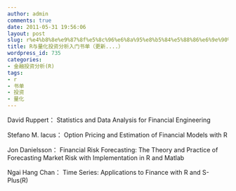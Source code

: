 ```yaml
---
author: admin
comments: true
date: 2011-05-31 19:56:06
layout: post
slug: r%e4%b8%8e%e9%87%8f%e5%8c%96%e6%8a%95%e8%b5%84%e5%88%86%e6%9e%90%e5%85%a5%e9%97%a8%e4%b9%a6%e5%8d%95%ef%bc%88%e6%9b%b4%e6%96%b0-%ef%bc%89
title: R与量化投资分析入门书单（更新....）
wordpress_id: 735
categories:
- 金融投资分析(R)
tags:
- r
- 书单
- 投资
- 量化
---
```


David Ruppert：
Statistics and Data Analysis for Financial Engineering

Stefano M. Iacus：
Option Pricing and Estimation of Financial Models with R

Jon Danielsson：
Financial Risk Forecasting: The Theory and Practice of Forecasting Market
Risk with Implementation in R and Matlab

Ngai Hang Chan：
Time Series: Applications to Finance with R and S-Plus(R)

